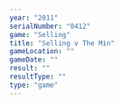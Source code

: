 ```yaml
---
year: "2011"
serialNumber: "0412" 
game: "Selling"
title: "Selling v The Min"
gameLocation: ""
gameDate: ""
result: ""
resultType: ""
type: "game"
---
```

